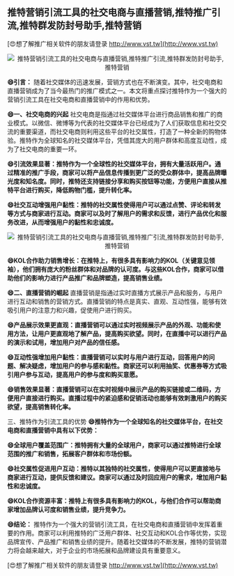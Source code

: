 ## **推特营销引流工具的社交电商与直播营销,推特推广引流,推特群发防封号助手,推特营销**

[😍想了解推广相关软件的朋友请登录 http://www.vst.tw](http://www.vst.tw)

 <center><img src="https://vst.tw/MP4/tuiguang/png/2.png" alt="推特营销引流工具的社交电商与直播营销,推特推广引流,推特群发防封号助手,推特营销"></center>

**😄引言：**
随着社交媒体的迅速发展，营销方式也在不断演变。其中，社交电商和直播营销成为了当今最热门的推广模式之一。本文将重点探讨推特作为一个强大的营销引流工具在社交电商和直播营销中的作用和优势。

**😄一、社交电商的兴起**
社交电商是指通过社交媒体平台进行商品销售和推广的商业模式。以微信、微博等为代表的社交媒体平台已经成为了人们获取信息和社交交流的重要渠道，而社交电商则利用这些平台的社交属性，打造了一种全新的购物体验。推特作为全球知名的社交媒体平台，凭借其庞大的用户群体和高度互动性，成为了社交电商的重要一环。

**😄引流效果显著：推特作为一个全球性的社交媒体平台，拥有大量活跃用户。通过精准的推广手段，商家可以将产品信息传播到更广泛的受众群体中，提高品牌曝光度和知名度。同时，推特还支持链接分享和购买按钮等功能，方便用户直接从推特平台进行购买，降低购物门槛，提升转化率。**

**😄社交互动增强用户黏性：推特的社交属性使得用户可以通过点赞、评论和转发等方式与商家进行互动。商家可以及时了解用户的需求和反馈，进行产品优化和服务改进，从而增强用户的黏性和忠诚度。**

 <center><img src="https://vst.tw/MP4/tuiguang/png/1.png" alt="推特营销引流工具的社交电商与直播营销,推特推广引流,推特群发防封号助手,推特营销"></center>

**😄KOL合作助力销售增长：在推特上，有很多具有影响力的KOL（关键意见领袖），他们拥有庞大的粉丝群体和对品牌的认可度。与这些KOL合作，商家可以借助他们的影响力进行产品推广和品牌塑造，提高销售业绩。**

**😄二、直播营销的崛起**
直播营销是指通过实时直播方式展示产品和服务，与用户进行互动和销售的营销方式。直播营销的特点是真实、直观、互动性强，能够有效吸引用户的注意力和兴趣，促使用户进行购买。

**😄产品展示效果更直观：直播营销可以通过实时视频展示产品的外观、功能和使用方法，让用户更直观地了解产品，提高购买欲望。同时，在直播中可以进行产品的演示和试用，增加用户对产品的信任感。**

**😄互动性强增加用户黏性：直播营销可以实时与用户进行互动，回答用户的问题、解决疑虑，增加用户的参与感和黏性。商家还可以利用抽奖、优惠券等方式吸引用户参与互动，提高用户的参与度和购买意愿。**

**😄销售效果显著：直播营销可以在实时视频中展示产品的购买链接或二维码，方便用户直接进行购买。直播过程中的紧迫感和促销活动也能够有效刺激用户的购买欲望，提高销售转化率。**

三、推特作为引流工具的优势
**😄推特作为一个全球知名的社交媒体平台，在社交电商和直播营销中具有以下优势：**

**😄全球用户覆盖范围广：推特拥有大量的全球用户，商家可以通过推特进行全球范围的推广和销售，拓展客户群体和市场份额。**

**😄社交属性促进用户互动：推特以其独特的社交属性，使得用户可以更直接地与商家进行互动，提供反馈和建议。商家可以通过及时回应用户的需求，增加用户黏性和忠诚度。**

**😄KOL合作资源丰富：推特上有很多具有影响力的KOL，与他们合作可以帮助商家增加品牌认可度和销售业绩，提升竞争力。**

**😄结论：**
推特作为一个强大的营销引流工具，在社交电商和直播营销中发挥着重要的作用。商家可以利用推特的广泛用户群体、社交互动和KOL合作等优势，实现品牌宣传、产品推广和销售业绩的提升。随着社交媒体的不断发展，推特的营销潜力将会越来越大，对于企业的市场拓展和品牌建设具有重要意义。

[😍想了解推广相关软件的朋友请登录 http://www.vst.tw](http://www.vst.tw)



